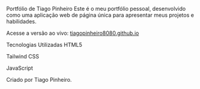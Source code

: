 Portfólio de Tiago Pinheiro
Este é o meu portfólio pessoal, desenvolvido como uma aplicação web de página única para apresentar meus projetos e habilidades.

Acesse a versão ao vivo: [tiagopinheiro8080.github.io](https://github.com/tiagopinheiro8080)

Tecnologias Utilizadas
HTML5

 Tailwind CSS

 JavaScript

Criado por Tiago Pinheiro.